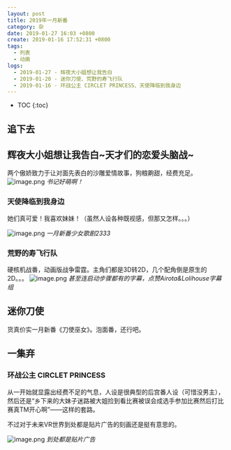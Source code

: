 ```yaml
---
layout: post
title: 2019年一月新番
category: 杂
date: 2019-01-27 16:03 +0800
create: 2019-01-16 17:52:31 +0800
tags:
  - 列表
  - 动画
logs:
  - 2019-01-27 - 辉夜大小姐想让我告白
  - 2019-01-20 - 迷你刀使、荒野的寿飞行队
  - 2019-01-16 - 环战公主 CIRCLET PRINCESS、天使降临到我身边
---
```


- TOC
{:toc}

## 追下去
## 辉夜大小姐想让我告白~天才们的恋爱头脑战~
两个傲娇致力于让对面先表白的沙雕爱情故事，狗粮齁甜，经费充足。
![image.png](https://i.loli.net/2019/01/27/5c4d65af32209.png) 
*书记好萌啊！*

### 天使降临到我身边
她们真可爱！我喜欢妹妹！（虽然人设各种既视感，但那又怎样。。。）

![image.png](https://i.loli.net/2019/01/20/5c4369a4a656b.png) 
*一月新番少女歌剧2333*

### 荒野的寿飞行队
硬核机战番，动画版战争雷霆。主角们都是3D转2D，几个配角倒是原生的2D。。。
![image.png](https://i.loli.net/2019/01/21/5c449f1c26e8a.png) 
*甚至连启动步骤都有的字幕，点赞Airota&Lolihouse字幕组*

## 迷你刀使
货真价实一月新番《刀使巫女》。泡面番，还行吧。

## 一集弃
### 环战公主 CIRCLET PRINCESS
从一开始就显露出经费不足的气息，人设是很典型的后宫番人设（可惜没男主），然后还是“乡下来的大妹子迷路被大姐捡到看比赛被误会成选手参加比赛然后打比赛真TM开心啊”——这样的套路。

不过对于未来VR世界到处都是贴片广告的刻画还是挺有意思的。

![image.png](https://i.loli.net/2019/01/16/5c3eef13419f7.png) 
*到处都是贴片广告*

